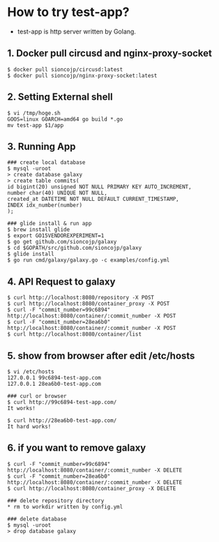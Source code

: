 # How to try test-app?
* test-app is http server written by Golang.

## 1. Docker pull circusd and nginx-proxy-socket
```shell
$ docker pull sioncojp/circusd:latest
$ docker pull sioncojp/nginx-proxy-socket:latest
```

## 2. Setting External shell
```
$ vi /tmp/hoge.sh
GOOS=linux GOARCH=amd64 go build *.go
mv test-app $1/app
```

## 3. Running App
```shell
### create local database
$ mysql -uroot
> create database galaxy
> create table commits(
id bigint(20) unsigned NOT NULL PRIMARY KEY AUTO_INCREMENT,
number char(40) UNIQUE NOT NULL,
created_at DATETIME NOT NULL DEFAULT CURRENT_TIMESTAMP,
INDEX idx_number(number)
);

### glide install & run app
$ brew install glide
$ export GO15VENDOREXPERIMENT=1
$ go get github.com/sioncojp/galaxy
$ cd $GOPATH/src/github.com/sioncojp/galaxy
$ glide install
$ go run cmd/galaxy/galaxy.go -c examples/config.yml
```

## 4. API Request to galaxy
```shell
$ curl http://localhost:8080/repository -X POST
$ curl http://localhost:8080/container_proxy -X POST
$ curl -F "commit_number=99c6894" http://localhost:8080/container/:commit_number -X POST
$ curl -F "commit_number=28ea6b0" http://localhost:8080/container/:commit_number -X POST
$ curl http://localhost:8080/container/list
```

## 5. show from browser after edit /etc/hosts
```shell
$ vi /etc/hosts
127.0.0.1 99c6894-test-app.com
127.0.0.1 28ea6b0-test-app.com

### curl or browser
$ curl http://99c6894-test-app.com/
It works!

$ curl http://28ea6b0-test-app.com/
It hard works!
```

## 6. if you want to remove galaxy
```shell
$ curl -F "commit_number=99c6894" http://localhost:8080/container/:commit_number -X DELETE
$ curl -F "commit_number=28ea6b0" http://localhost:8080/container/:commit_number -X DELETE
$ curl http://localhost:8080/container_proxy -X DELETE

### delete repository directory
* rm to workdir written by config.yml

### delete database
$ mysql -uroot
> drop database galaxy
```
